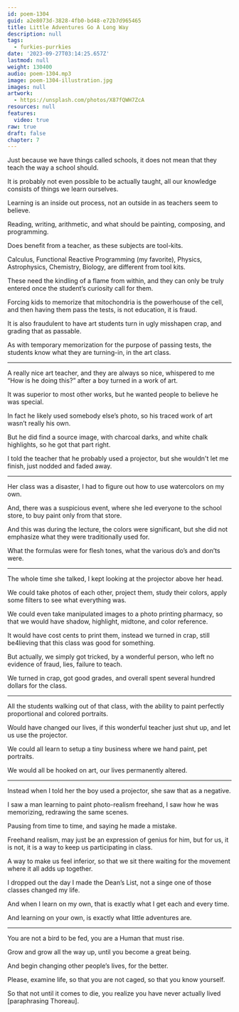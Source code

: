 ```yaml
---
id: poem-1304
guid: a2e8073d-3828-4fb0-bd48-e72b7d965465
title: Little Adventures Go A Long Way
description: null
tags:
  - furkies-purrkies
date: '2023-09-27T03:14:25.657Z'
lastmod: null
weight: 130400
audio: poem-1304.mp3
image: poem-1304-illustration.jpg
images: null
artwork:
  - https://unsplash.com/photos/X87fQWH7ZcA
resources: null
features:
  video: true
raw: true
draft: false
chapter: 7
---
```


Just because we have things called schools,
it does not mean that they teach the way a school should.

It is probably not even possible to be actually taught,
all our knowledge consists of things we learn ourselves.

Learning is an inside out process,
not an outside in as teachers seem to believe.

Reading, writing, arithmetic,
and what should be painting, composing, and programming.

Does benefit from a teacher,
as these subjects are tool-kits.

Calculus, Functional Reactive Programming (my favorite),
Physics, Astrophysics, Chemistry, Biology, are different from tool kits.

These need the kindling of a flame from within,
and they can only be truly entered once the student’s curiosity call for them.

Forcing kids to memorize that mitochondria is the powerhouse of the cell,
and then having them pass the tests, is not education, it is fraud.

It is also fraudulent to have art students turn in ugly misshapen crap,
and grading that as passable.

As with temporary memorization for the purpose of passing tests,
the students know what they are turning-in, in the art class.

---

A really nice art teacher, and they are always so nice,
whispered to me “How is he doing this?” after a boy turned in a work of art.

It was superior to most other works,
but he wanted people to believe he was special.

In fact he likely used somebody else’s photo,
so his traced work of art wasn’t really his own.

But he did find a source image, with charcoal darks,
and white chalk highlights, so he got that part right.

I told the teacher that he probably used a projector,
but she wouldn't let me finish, just nodded and faded away.

---

Her class was a disaster,
I had to figure out how to use watercolors on my own.

And, there was a suspicious event,
where she led everyone to the school store, to buy paint only from that store.

And this was during the lecture, the colors were significant,
but she did not emphasize what they were traditionally used for.

What the formulas were for flesh tones,
what the various do’s and don’ts were.

---

The whole time she talked,
I kept looking at the projector above her head.

We could take photos of each other,
project them, study their colors, apply some filters to see what everything was.

We could even take manipulated images to a photo printing pharmacy,
so that we would have shadow, highlight, midtone, and color reference.

It would have cost cents to print them,
instead we turned in crap, still be4lieving that this class was good for something.

But actually, we simply got tricked,
by a wonderful person, who left no evidence of fraud, lies, failure to teach.

We turned in crap, got good grades,
and overall spent several hundred dollars for the class.

---

All the students walking out of that class,
with the ability to paint perfectly proportional and colored portraits.

Would have changed our lives,
if this wonderful teacher just shut up, and let us use the projector.

We could all learn to setup a tiny business where we hand paint,
pet portraits.

We would all be hooked on art,
our lives permanently altered.

---

Instead when I told her the boy used a projector,
she saw that as a negative.

I saw a man learning to paint photo-realism freehand,
I saw how he was memorizing, redrawing the same scenes.

Pausing from time to time,
and saying he made a mistake.

Freehand realism, may just be an expression of genius for him,
but for us, it is not, it is a way to keep us participating in class.

A way to make us feel inferior,
so that we sit there waiting for the movement where it all adds up together.

I dropped out the day I made the Dean’s List,
not a singe one of those classes changed my life.

And when I learn on my own,
that is exactly what I get each and every time.

And learning on your own,
is exactly what little adventures are.

---

You are not a bird to be fed,
you are a Human that must rise.

Grow and grow all the way up,
until you become a great being.

And begin changing other people’s lives,
for the better.

Please, examine life, so that you are not caged,
so that you know yourself.

So that not until it comes to die,
you realize you have never actually lived [paraphrasing Thoreau].
